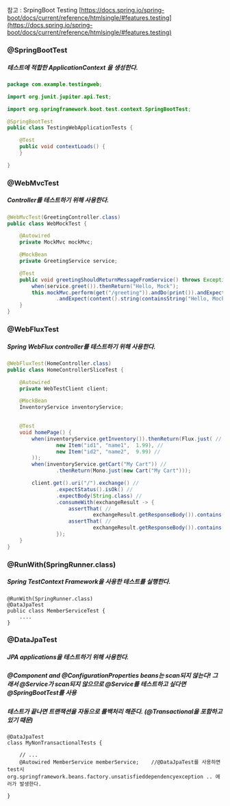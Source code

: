 참고 : SrpingBoot Testing
[https://docs.spring.io/spring-boot/docs/current/reference/htmlsingle/#features.testing](https://docs.spring.io/spring-boot/docs/current/reference/htmlsingle/#features.testing)
### @SpringBootTest
##### 테스트에 적합한 ApplicationContext 을 생성한다.
```java
package com.example.testingweb;

import org.junit.jupiter.api.Test;

import org.springframework.boot.test.context.SpringBootTest;

@SpringBootTest
public class TestingWebApplicationTests {

	@Test
	public void contextLoads() {
	}

}
```

### @WebMvcTest
##### Controller를 테스트하기 위해 사용한다.
```java
@WebMvcTest(GreetingController.class)
public class WebMockTest {

	@Autowired
	private MockMvc mockMvc;

	@MockBean
	private GreetingService service;

	@Test
	public void greetingShouldReturnMessageFromService() throws Exception {
		when(service.greet()).thenReturn("Hello, Mock");
		this.mockMvc.perform(get("/greeting")).andDo(print()).andExpect(status().isOk())
				.andExpect(content().string(containsString("Hello, Mock")));
	}
}
```

### @WebFluxTest
##### Spring WebFlux controller를 테스트하기 위해 사용한다.
```java
@WebFluxTest(HomeController.class)
public class HomeControllerSliceTest {

	@Autowired
	private WebTestClient client;

	@MockBean 
	InventoryService inventoryService;
	

	@Test
	void homePage() {
		when(inventoryService.getInventory()).thenReturn(Flux.just( //
				new Item("id1", "name1",  1.99), //
				new Item("id2", "name2",  9.99) //
		));
		when(inventoryService.getCart("My Cart")) //
				.thenReturn(Mono.just(new Cart("My Cart")));

		client.get().uri("/").exchange() //
				.expectStatus().isOk() //
				.expectBody(String.class) //
				.consumeWith(exchangeResult -> {
					assertThat( //
							exchangeResult.getResponseBody()).contains("action=\"/add/id1\"");
					assertThat( //
							exchangeResult.getResponseBody()).contains("action=\"/add/id2\"");
				});
	}
}
```

### @RunWith(SpringRunner.class)
##### Spring TestContext Framework을 사용한 테스트를 실행한다.
```
@RunWith(SpringRunner.class)
@DataJpaTest
public class MemberServiceTest {
	....
} 
```

### @DataJpaTest
##### JPA applications을 테스트하기 위해 사용한다. 
##### @Component and @ConfigurationProperties  beans는 scan되지 않는다!  그래서 @Service가 scan되지 않으므로 @Service를  테스트하고 싶다면 @SpringBootTest를 사용
##### 테스트가 끝나면 트랜잭션을 자동으로 롤백처리 해준다. (@Transactional을 포함하고 있기 때문)
```
@DataJpaTest
class MyNonTransactionalTests {

    // ...
    @Autowired MemberService memberService;    //@DataJpaTest를 사용하면 test시 org.springframework.beans.factory.unsatisfieddependencyexception .. 에러가 발생한다.
    
}  
```

